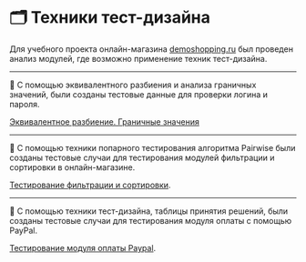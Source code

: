 # 🗂️ Техники тест-дизайна

Для учебного проекта онлайн-магазина [demoshopping.ru](https://demoshopping.ru/) был проведен анализ модулей, где возможно применение техник тест-дизайна.

---

📌 С помощью эквивалентного разбиения и анализа граничных значений, были созданы тестовые данные для проверки логина и пароля.

[Эквивалентное разбиение. Граничные значения](https://docs.google.com/spreadsheets/d/1AmxTW5jhMsGGBwhGxC1QGrlDnIcy0rJKpVBAInYW6WM/edit?usp=sharing)

---

📌 С помощью техники попарного тестирования алгоритма Pairwise были созданы тестовые случаи для тестирования модулей фильтрации и сортировки в онлайн-магазине.

[Тестирование фильтрации и сортировки](https://docs.google.com/spreadsheets/d/18zXHiMcGJdHddjXX2ba_7brTgkv_chAeY5GP6slAlvU/edit?usp=sharing). 

---

📌 С помощью техники тест-дизайна, таблицы принятия решений, были созданы тестовые случаи для тестирования модуля оплаты с помощью PayPal.

[Тестирование модуля оплаты Paypal](https://docs.google.com/spreadsheets/d/1k_lryVgWQRygkj4k5Lm6aaQa07rIaWSya86i6dOkklQ/edit?usp=sharing). 


